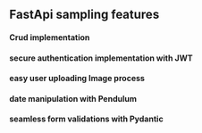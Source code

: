 ## FastApi sampling features
#### Crud implementation
#### secure authentication implementation with JWT
#### easy user uploading Image process
#### date manipulation with Pendulum
#### seamless form validations with Pydantic
